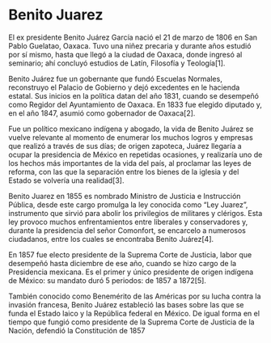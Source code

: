 # Benito Juarez
El ex presidente Benito Juárez García nació el 21 de marzo de 1806 en San Pablo Guelatao, Oaxaca. Tuvo una niñez precaria y durante años estudió por sí mismo, hasta que llegó a la ciudad de Oaxaca, donde ingresó al seminario; ahí concluyó estudios de Latín, Filosofía y Teología[1].

Benito Juárez fue un gobernante que fundó Escuelas Normales, reconstruyo el Palacio de Gobierno y dejó excedentes en le hacienda estatal. Sus inicios en la política datan del año 1831, cuando se desempeñó como Regidor del Ayuntamiento de Oaxaca. En 1833 fue elegido diputado y, en el año 1847, asumió como gobernador de Oaxaca[2].

Fue un político mexicano indígena y abogado, la vida de Benito Juárez se vuelve relevante al momento de enumerar los muchos logros y empresas que realizó a través de sus días; de origen zapoteca, Juárez llegaría a ocupar la presidencia de México en repetidas ocasiones, y realizaría uno de los hechos más importantes de la vida del país, al proclamar las leyes de reforma, con las que la separación entre los bienes de la iglesia y del Estado se volvería una realidad[3].

Benito Juarez en 1855 es nombrado Ministro de Justicia e Instrucción Pública, desde este cargo promulga la ley conocida como “Ley Juarez”, instrumento que sirvió para abolir los privilegios de militares y clérigos. Esta ley provoco muchos enfrentamientos entre liberales y conservadores y, durante la presidencia del señor Comonfort, se encarcelo a numerosos ciudadanos, entre los cuales se encontraba Benito Juárez[4].

En 1857 fue electo presidente de la Suprema Corte de Justicia, labor que desempeñó hasta diciembre de ese año, cuando se hizo cargo de la Presidencia mexicana. Es el primer y único presidente de origen indígena de México: su mandato duró 5 periodos: de 1857 a 1872[5].

También conocido como Benemérito de las Américas por su lucha contra la invasión francesa, Benito Juárez estableció las bases sobre las que se funda el Estado laico y la República federal en México. De igual forma en el tiempo que fungió como presidente de la Suprema Corte de Justicia de la Nación, defendió la Constitución de 1857